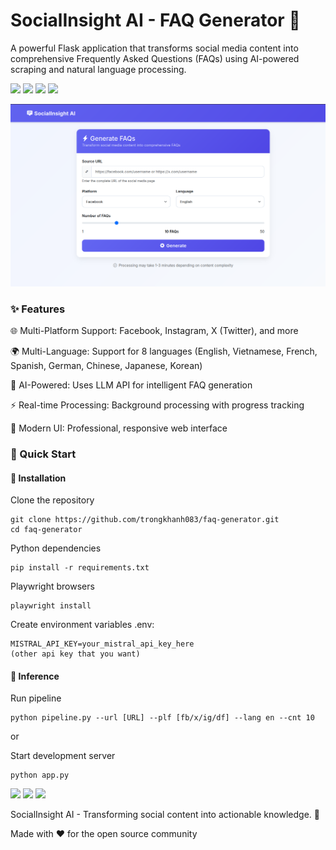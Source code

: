 <h1>SocialInsight AI - FAQ Generator 🚀</h1>

A powerful Flask application that transforms social media content into comprehensive Frequently Asked Questions (FAQs) using AI-powered scraping and natural language processing.

<img src="https://img.shields.io/badge/SocialInsight-AI-blue"> <img src="https://img.shields.io/badge/Python-3.10%252B-green"> <img src="https://img.shields.io/badge/Flask-3.1-lightgrey"> <img src="https://img.shields.io/badge/Playwright-1.55-purple">

![SocialInsight Demo](./assets/start.png)

<h3>✨ Features</h3>

  🌐 Multi-Platform Support: Facebook, Instagram, X (Twitter), and more
  
  🌍 Multi-Language: Support for 8 languages (English, Vietnamese, French, Spanish, German, Chinese, Japanese, Korean)
  
  🤖 AI-Powered: Uses LLM API for intelligent FAQ generation
  
  ⚡ Real-time Processing: Background processing with progress tracking
  
  🎨 Modern UI: Professional, responsive web interface

<h3>🚀 Quick Start</h3>

<h4>🔧 Installation</h4>

Clone the repository
```
git clone https://github.com/trongkhanh083/faq-generator.git
cd faq-generator
```

Python dependencies
```
pip install -r requirements.txt
```

Playwright browsers
```
playwright install
```
Create environment variables .env:
```
MISTRAL_API_KEY=your_mistral_api_key_here
(other api key that you want)
```
<h4>🎯 Inference</h4>

Run pipeline
```
python pipeline.py --url [URL] --plf [fb/x/ig/df] --lang en --cnt 10
```
or

Start development server
```
python app.py
```

<img src="https://img.shields.io/badge/build-passing-brightgreen"> <img src="https://img.shields.io/badge/coverage-85%2525-green"> <img src="https://img.shields.io/badge/uptime-99.9%2525-brightgreen">

SocialInsight AI - Transforming social content into actionable knowledge. 🚀

Made with ❤️ for the open source community
